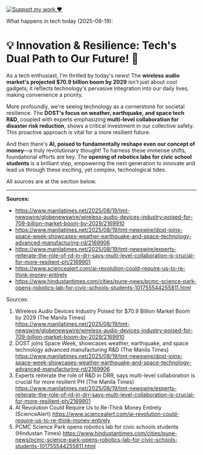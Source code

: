 [![Support my work ❤️](https://img.shields.io/badge/Support%20my%20work%20❤️-orange?style=for-the-badge&logo=patreon&logoColor=white)](https://www.patreon.com/c/evertonics)

What happens in tech today (2025-08-19):

# 💡 Innovation & Resilience: Tech's Dual Path to Our Future! 🚀

As a tech enthusiast, I'm thrilled by today's news! The **wireless audio market's projected $70.9 billion boom by 2029** isn't just about cool gadgets; it reflects technology's pervasive integration into our daily lives, making convenience a priority.

More profoundly, we're seeing technology as a cornerstone for societal resilience. The **DOST's focus on weather, earthquake, and space tech R&D**, coupled with experts emphasizing **multi-level collaboration for disaster risk reduction**, shows a critical investment in our collective safety. This proactive approach is vital for a more resilient future.

And then there's **AI, poised to fundamentally reshape even our concept of money**—a truly revolutionary thought! To harness these immense shifts, foundational efforts are key. The **opening of robotics labs for civic school students** is a brilliant step, empowering the next generation to innovate and lead us through these exciting, yet complex, technological tides.

All sources are at the section below.

---
**Sources:**
*   https://www.manilatimes.net/2025/08/19/tmt-newswire/globenewswire/wireless-audio-devices-industry-poised-for-709-billion-market-boom-by-2029/2169910
*   https://www.manilatimes.net/2025/08/19/tmt-newswire/dost-joins-space-week-showcases-weather-earthquake-and-space-technology-advanced-manufacturing-rd/2169906
*   https://www.manilatimes.net/2025/08/19/tmt-newswire/experts-reiterate-the-role-of-rd-in-drr-says-multi-level-collaboration-is-crucial-for-more-resilient-ph/2169901
*   https://www.sciencealert.com/ai-revolution-could-require-us-to-re-think-money-entirely
*   https://www.hindustantimes.com/cities/pune-news/pcmc-science-park-opens-robotics-lab-for-civic-schools-students-101755544255811.html

Sources:
1. Wireless Audio Devices Industry Poised for $70.9 Billion Market Boom by 2029 (The Manila Times)
   https://www.manilatimes.net/2025/08/19/tmt-newswire/globenewswire/wireless-audio-devices-industry-poised-for-709-billion-market-boom-by-2029/2169910
2. DOST joins Space Week, showcases weather, earthquake, and space technology advanced manufacturing R&D (The Manila Times)
   https://www.manilatimes.net/2025/08/19/tmt-newswire/dost-joins-space-week-showcases-weather-earthquake-and-space-technology-advanced-manufacturing-rd/2169906
3. Experts reiterate the role of R&D in DRR, says multi-level collaboration is crucial for more resilient PH (The Manila Times)
   https://www.manilatimes.net/2025/08/19/tmt-newswire/experts-reiterate-the-role-of-rd-in-drr-says-multi-level-collaboration-is-crucial-for-more-resilient-ph/2169901
4. AI Revolution Could Require Us to Re-Think Money Entirely (ScienceAlert)
   https://www.sciencealert.com/ai-revolution-could-require-us-to-re-think-money-entirely
5. PCMC Science Park opens robotics lab for civic schools students (Hindustan Times)
   https://www.hindustantimes.com/cities/pune-news/pcmc-science-park-opens-robotics-lab-for-civic-schools-students-101755544255811.html
